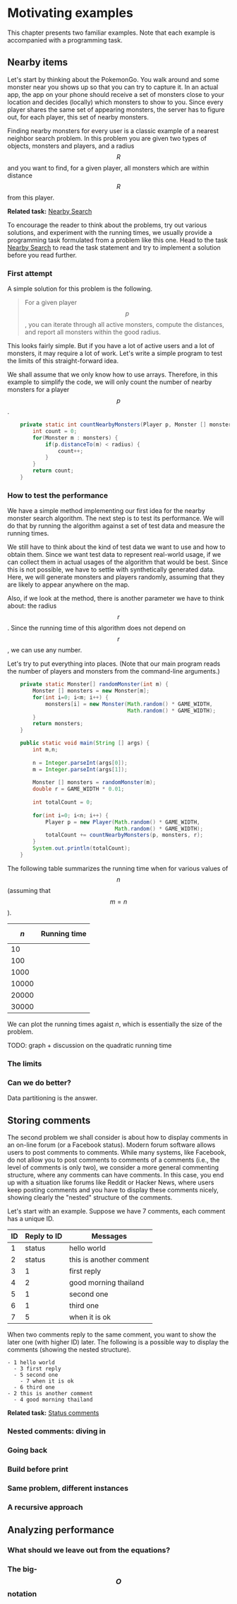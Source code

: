 # Motivating examples

This chapter presents two familiar examples.  Note that each example is accompanied with a programming task.

## Nearby items

Let's start by thinking about the PokemonGo.  You walk around and some monster near you shows up so that you can try to capture it.  In an actual app, the app on your phone should receive a set of monsters close to your location and decides (locally) which monsters to show to you.  Since every player shares the same set of appearing monsters, the server has to figure out, for each player, this set of nearby monsters.

Finding nearby monsters for every user is a classic example of a nearest neighbor search problem.  In this problem you are given two types of objects, monsters and players, and a radius $$R$$ and you want to find, for a given player, all monsters which are within distance $$R$$ from this player.

**Related task:** [Nearby Search](ch1_tasks.md#tasks-ch1-nearby-search)

To encourage the reader to think about the problems, try out various solutions, and experiment with the running times, we usually provide a programming task formulated from a problem like this one.  Head to the task [Nearby Search](ch1_tasks.md#tasks-ch1-nearby-search) to read the task statement and try to implement a solution before you read further.

### First attempt

A simple solution for this problem is the following.

> For a given player $$p$$, you can iterate through all active monsters, compute the distances, and report all monsters within the good radius.

This looks fairly simple.  But if you have a lot of active users and a lot of monsters, it may require a lot of work.  Let's write a simple program to test the limits of this straight-forward idea.

We shall assume that we only know how to use arrays.  Therefore, in this example to simplify the code, we will only count the number of nearby monsters for a player $$p$$.

```java
	private static int countNearbyMonsters(Player p, Monster [] monsters, double radius) {
		int count = 0;
		for(Monster m : monsters) {
			if(p.distanceTo(m) < radius) {
				count++;
			}
		}
		return count;
	}
```

### How to test the performance

We have a simple method implementing our first idea for the nearby monster search algorithm.  The next step is to test its performance.  We will do that by running the algorithm against a set of test data and measure the running times.

We still have to think about the kind of test data we want to use and how to obtain them.  Since we want test data to represent real-world usage, if we can collect them in actual usages of the algorithm that would be best.  Since this is not possible, we have to settle with synthetically generated data.  Here, we will generate monsters and players randomly, assuming that they are likely to appear anywhere on the map.

Also, if we look at the method, there is another parameter we have to think about: the radius $$r$$.  Since the running time of this algorithm does not depend on $$r$$, we can use any number.

Let's try to put everything into places.  (Note that our main program reads the number of players and monsters from the command-line arguments.)

```java
	private static Monster[] randomMonster(int m) {
		Monster [] monsters = new Monster[m];
		for(int i=0; i<m; i++) {
			monsters[i] = new Monster(Math.random() * GAME_WIDTH,
			                          Math.random() * GAME_WIDTH);
		}
		return monsters;
	}

	public static void main(String [] args) {
		int m,n;
		
		n = Integer.parseInt(args[0]);
		m = Integer.parseInt(args[1]);
		
		Monster [] monsters = randomMonster(m);
		double r = GAME_WIDTH * 0.01;
		
		int totalCount = 0;
		
		for(int i=0; i<n; i++) {
			Player p = new Player(Math.random() * GAME_WIDTH, 
			                      Math.random() * GAME_WIDTH);
			totalCount += countNearbyMonsters(p, monsters, r);
		}
		System.out.println(totalCount);		
	}

```

The following table summarizes the running time when for various values of $$n$$ (assuming that $$m=n$$).

| $$n$$        | Running time |
| ------------ | ------------ |
| 10           |              |
| 100          |              |
| 1000         |              |
| 10000        |              |
| 20000        |              |
| 30000        |              |

We can plot the running times agaist $n$, which is essentially the size of the problem.

TODO: graph + discussion on the quadratic running time

### The limits

### Can we do better?

Data partitioning is the answer.

## Storing comments

The second problem we shall consider is about how to display comments in an on-line forum (or a Facebook status).  Modern forum software allows users to post comments to comments.  While many systems, like Facebook, do not allow you to post comments to comments of a comments (i.e., the level of comments is only two), we consider a more general commenting structure, where any comments can have comments.  In this case, you end up with a situation like forums like Reddit or Hacker News, where users keep posting comments and you have to display these comments nicely, showing clearly the "nested" structure of the comments.

Let's start with an example.  Suppose we have 7 comments, each comment has a unique ID.

| ID     | Reply to ID  | Messages   |
|--------|--------------|--------------------|
| 1      | status | hello world |
| 2 | status | this is another comment |
| 3 | 1 | first reply |
| 4 | 2 | good morning thailand |
| 5 | 1 | second one |
| 6 | 1 | third one |
| 7 | 5 | when it is ok |

When two comments reply to the same comment, you want to show the later one (with higher ID) later.  The following is a possible way to display the comments (showing the nested structure).

```
- 1 hello world
  - 3 first reply
  - 5 second one
    - 7 when it is ok
  - 6 third one
- 2 this is another comment
  - 4 good morning thailand
```

**Related task:** [Status comments](ch1_tasks.md#tasks-ch1-comments)

### Nested comments: diving in

### Going back

### Build before print

### Same problem, different instances

### A recursive approach

## Analyzing performance

### What should we leave out from the equations?

### The big-$$O$$ notation
